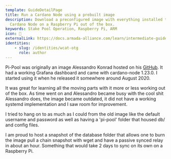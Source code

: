 ```yaml
---
template: GuideDetailPage
title: Run a Cardano Node using a prebuilt image
description: Download a preconfigured image with everything installed to run a
  Cardano Node on a Raspberry Pi out of the box.
keywords: Stake Pool Operation, Raspberry Pi, ARM
icon: 🍓
externalLink: https://docs.armada-alliance.com/learn/intermediate-guide/pi-pool-tutorial
identities:
    - slug: /identities/wcat-otg
      role: author
---
```

Pi-Pool was originally an image Alessandro Konrad hosted on his [GitHub](https://github.com/alessandrokonrad/Pi-Pool). It had a working Grafana dashboard and came with cardano-node 1.23.0. I started using it when he released it somewhere around August 2020.

It was great for learning all the moving parts with it more or less working out of the box. As time went on and Alessandro became busy with the cool shit Alessandro does, the image became outdated, it did not have a working systemd implementation and I saw room for improvement.

I tried to hang on to as much as I could from the old image like the default username and password as well as having a 'pi-pool' folder that housed db/ and config files.

I am proud to host a snapshot of the database folder that allows one to burn the image pull a chain snapshot with wget and have a passive synced relay in about an hour. Something that would take 2 days to sync on its own on a Raspberry Pi.
